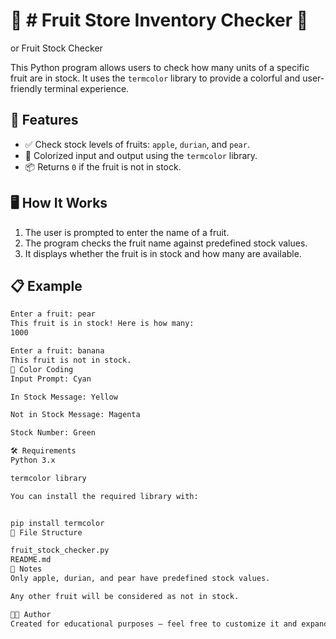 # 🍎 # Fruit Store Inventory Checker 🍏
or Fruit Stock Checker

This Python program allows users to check how many units of a specific fruit are in stock. It uses the `termcolor` library to provide a colorful and user-friendly terminal experience.

## 🚀 Features

- ✅ Check stock levels of fruits: `apple`, `durian`, and `pear`.
- 🎨 Colorized input and output using the `termcolor` library.
- 📦 Returns `0` if the fruit is not in stock.

## 🖥️ How It Works

1. The user is prompted to enter the name of a fruit.
2. The program checks the fruit name against predefined stock values.
3. It displays whether the fruit is in stock and how many are available.

## 📋 Example

```bash
Enter a fruit: pear
This fruit is in stock! Here is how many:
1000

Enter a fruit: banana
This fruit is not in stock.
🎨 Color Coding
Input Prompt: Cyan

In Stock Message: Yellow

Not in Stock Message: Magenta

Stock Number: Green

🛠️ Requirements
Python 3.x

termcolor library

You can install the required library with:


pip install termcolor
📁 File Structure

fruit_stock_checker.py
README.md
📌 Notes
Only apple, durian, and pear have predefined stock values.

Any other fruit will be considered as not in stock.

👩‍💻 Author
Created for educational purposes — feel free to customize it and expand the fruit database!